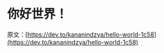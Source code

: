 # 你好世界！

原文：[https://dev.to/kananindzya/hello-world-1c58](https://dev.to/kananindzya/hello-world-1c58)